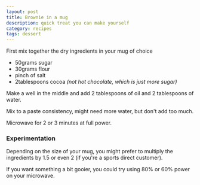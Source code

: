 ```yaml
---
layout: post
title: Brownie in a mug
description: quick treat you can make yourself
category: recipes
tags: dessert
---
```


First mix together the dry ingredients in your mug of choice
- 50grams sugar
- 30grams flour
- pinch of salt
- 2tablespoons cocoa _(not hot chocolate, which is just more sugar)_

Make a well in the middle and add 2 tablespoons of oil and 2 tablespoons of water.

Mix to a paste consistency, might need more water, but don't add too much.

Microwave for 2 or 3 minutes at full power.

### Experimentation

Depending on the size of your mug, you might prefer to multiply the ingredients by 1.5 or even 2 (if you're a sports direct customer).

If you want something a bit gooier, you could try using 80% or 60% power on your microwave.
